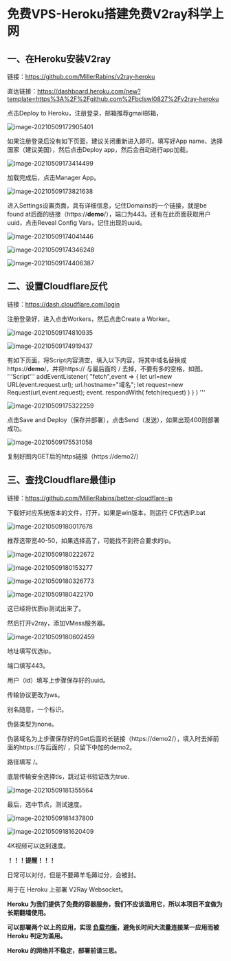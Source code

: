 # 免费VPS-Heroku搭建免费V2ray科学上网

## 一、在Heroku安装V2ray

链接：https://github.com/MillerRabins/v2ray-heroku 

直达链接：https://dashboard.heroku.com/new?template=https%3A%2F%2Fgithub.com%2Fbclswl0827%2Fv2ray-heroku

点击Deploy to Heroku，注册登录，邮箱推荐gmail邮箱，

![image-20210509172905401](搭建教程.assets/image-20210509172905401.png)

如果注册登录后没有如下页面，建议关闭重新进入即可。填写好App name、选择国家（建议美国），然后点击Deploy app，然后会自动进行app加载。

![image-20210509173414499](搭建教程.assets/image-20210509173414499.png)

加载完成后，点击Manager App。

![image-20210509173821638](搭建教程.assets/image-20210509173821638.png)

进入Settings设置页面，具有详细信息，记住Domains的一个链接，就是be found at后面的链接（https://**demo**/），端口为443。还有在此页面获取用户uuid，点击Reveal Config Vars，记住出现的uuid。

![image-20210509174041446](搭建教程.assets/image-20210509174041446.png)

![image-20210509174346248](搭建教程.assets/image-20210509174346248.png)

![image-20210509174406387](搭建教程.assets/image-20210509174406387.png)

## 二、设置Cloudflare反代

链接：https://dash.cloudflare.com/login  

注册登录好，进入点击Workers，然后点击Create a Worker。

![image-20210509174810935](搭建教程.assets/image-20210509174810935.png)

![image-20210509174919437](搭建教程.assets/image-20210509174919437.png)

有如下页面，将Script内容清空，填入以下内容，将其中域名替换成https://**demo**/，并将https:// 与最后面的 / 去掉，不要有多的空格，如图。
'''Script'''
addEventListener(
	"fetch",event => {
		let url=new URL(event.request.url);
		url.hostname="域名";
		let request=new Request(url,event.request);
		event. respondWith(
			fetch(request)
		)
	}
)
'''

![image-20210509175322259](搭建教程.assets/image-20210509175322259.png)

点击Save and Deploy（保存并部署），点击Send（发送），如果出现400则部署成功。

![image-20210509175531058](搭建教程.assets/image-20210509175531058.png)

复制好图内GET后的https链接（https://demo2/）

## 三、查找Cloudflare最佳ip

链接：https://github.com/MillerRabins/better-cloudflare-ip

下载好对应系统版本的文件，打开，如果是win版本，则运行 CF优选IP.bat

![image-20210509180017678](搭建教程.assets/image-20210509180017678.png)

推荐选带宽40-50，如果选择高了，可能找不到符合要求的ip。

![image-20210509180222672](搭建教程.assets/image-20210509180222672.png)

![image-20210509180153277](搭建教程.assets/image-20210509180153277.png)

![image-20210509180326773](搭建教程.assets/image-20210509180326773.png)

![image-20210509180422170](搭建教程.assets/image-20210509180422170.png)

这已经将优质ip测试出来了。

然后打开v2ray，添加VMess服务器。

![image-20210509180602459](搭建教程.assets/image-20210509180602459.png)

地址填写优选ip。

端口填写443。

用户（id）填写上步骤保存好的uuid。

传输协议更改为ws。

别名随意，一个标识。

伪装类型为none。

伪装域名为上步骤保存好的Get后面的长链接（https://demo2/），填入时去掉前面的https://与后面的/ ，只留下中加的demo2。

路径填写 /。

底层传输安全选择tls，跳过证书验证改为true.

![image-20210509181355564](搭建教程.assets/image-20210509181355564.png)

最后，选中节点，测试速度。

![image-20210509181437800](搭建教程.assets/image-20210509181437800.png)

![image-20210509181620409](搭建教程.assets/image-20210509181620409.png)

4K视频可以达到速度。

**！！！提醒！！！**

日常可以对付，但是不要薅羊毛薅过分，会被封。

用于在 Heroku 上部署 V2Ray Websocket。

**Heroku 为我们提供了免费的容器服务，我们不应该滥用它，所以本项目不宜做为长期翻墙使用。**

**可以部署两个以上的应用，实现 [负载均衡](https://toutyrater.github.io/routing/balance2.html)，避免长时间大流量连接某一应用而被 Heroku 判定为滥用。**

**Heroku 的网络并不稳定，部署前请三思。**

